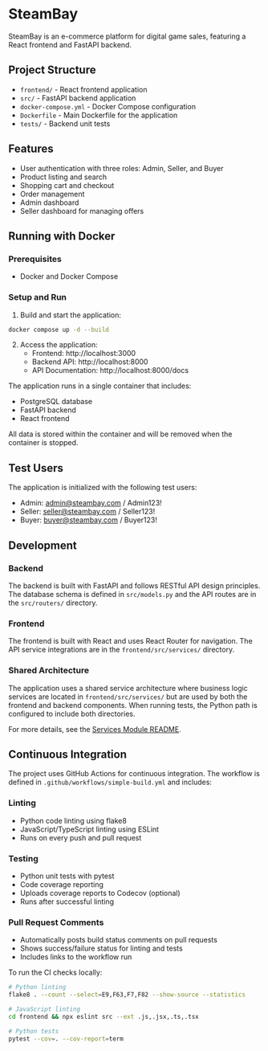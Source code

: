 # SteamBay

SteamBay is an e-commerce platform for digital game sales, featuring a React frontend and FastAPI backend.

## Project Structure

- `frontend/` - React frontend application
- `src/` - FastAPI backend application
- `docker-compose.yml` - Docker Compose configuration
- `Dockerfile` - Main Dockerfile for the application
- `tests/` - Backend unit tests

## Features

- User authentication with three roles: Admin, Seller, and Buyer
- Product listing and search
- Shopping cart and checkout
- Order management
- Admin dashboard
- Seller dashboard for managing offers

## Running with Docker

### Prerequisites

- Docker and Docker Compose

### Setup and Run

1. Build and start the application:

```bash
docker compose up -d --build
```

2. Access the application:
   - Frontend: http://localhost:3000
   - Backend API: http://localhost:8000
   - API Documentation: http://localhost:8000/docs

The application runs in a single container that includes:
- PostgreSQL database
- FastAPI backend
- React frontend

All data is stored within the container and will be removed when the container is stopped.

## Test Users

The application is initialized with the following test users:

- Admin: admin@steambay.com / Admin123!
- Seller: seller@steambay.com / Seller123!
- Buyer: buyer@steambay.com / Buyer123!

## Development

### Backend

The backend is built with FastAPI and follows RESTful API design principles. The database schema is defined in `src/models.py` and the API routes are in the `src/routers/` directory.

### Frontend

The frontend is built with React and uses React Router for navigation. The API service integrations are in the `frontend/src/services/` directory.

### Shared Architecture

The application uses a shared service architecture where business logic services are located in `frontend/src/services/` but are used by both the frontend and backend components. When running tests, the Python path is configured to include both directories.

For more details, see the [Services Module README](frontend/src/services/README.md).

## Continuous Integration

The project uses GitHub Actions for continuous integration. The workflow is defined in `.github/workflows/simple-build.yml` and includes:

### Linting
- Python code linting using flake8
- JavaScript/TypeScript linting using ESLint
- Runs on every push and pull request

### Testing
- Python unit tests with pytest
- Code coverage reporting
- Uploads coverage reports to Codecov (optional)
- Runs after successful linting

### Pull Request Comments
- Automatically posts build status comments on pull requests
- Shows success/failure status for linting and tests
- Includes links to the workflow run

To run the CI checks locally:
```bash
# Python linting
flake8 . --count --select=E9,F63,F7,F82 --show-source --statistics

# JavaScript linting
cd frontend && npx eslint src --ext .js,.jsx,.ts,.tsx

# Python tests
pytest --cov=. --cov-report=term
```
